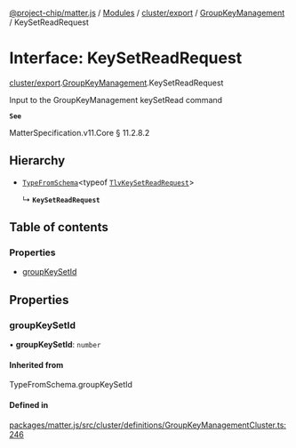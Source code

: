 [@project-chip/matter.js](../README.md) / [Modules](../modules.md) / [cluster/export](../modules/cluster_export.md) / [GroupKeyManagement](../modules/cluster_export.GroupKeyManagement.md) / KeySetReadRequest

# Interface: KeySetReadRequest

[cluster/export](../modules/cluster_export.md).[GroupKeyManagement](../modules/cluster_export.GroupKeyManagement.md).KeySetReadRequest

Input to the GroupKeyManagement keySetRead command

**`See`**

MatterSpecification.v11.Core § 11.2.8.2

## Hierarchy

- [`TypeFromSchema`](../modules/tlv_export.md#typefromschema)\<typeof [`TlvKeySetReadRequest`](../modules/cluster_export.GroupKeyManagement.md#tlvkeysetreadrequest)\>

  ↳ **`KeySetReadRequest`**

## Table of contents

### Properties

- [groupKeySetId](cluster_export.GroupKeyManagement.KeySetReadRequest.md#groupkeysetid)

## Properties

### groupKeySetId

• **groupKeySetId**: `number`

#### Inherited from

TypeFromSchema.groupKeySetId

#### Defined in

[packages/matter.js/src/cluster/definitions/GroupKeyManagementCluster.ts:246](https://github.com/project-chip/matter.js/blob/2d9f2165d2672864fda3496a6d0d5f93597f82c6/packages/matter.js/src/cluster/definitions/GroupKeyManagementCluster.ts#L246)
